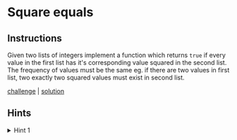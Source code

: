 # Square equals

## Instructions

Given two lists of integers implement a function which returns `true` if every value in the first list has it's
corresponding value squared in the second list. The frequency of values must be the same eg. if there are two values in
first list, two exactly two squared values must exist in second list.

[challenge](solution_test.go) | [solution](solution.go)

## Hints

<details>
<summary>Hint 1</summary>
Use frequency counter.
</details>